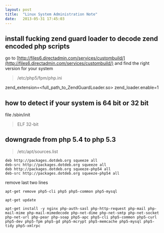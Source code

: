 ```yaml
---
layout: post
title:  "Linux System Administration Note"
date:   2013-05-31 17:45:03
---
```


## install fucking zend guard loader to decode zend encoded php scripts

go to [http://files6.directadmin.com/services/custombuild/](http://files6.directadmin.com/services/custombuild/) and find the right version for your system

> /etc/php5/fpm/php.ini

  zend_extension=<full_path_to_ZendGuardLoader.so>
	zend_loader.enable=1

## how to detect if your system is 64 bit or 32 bit

file /sbin/init

>ELF 32-bit

## downgrade from php 5.4 to php 5.3

> /etc/apt/sources.list

	deb http://packages.dotdeb.org squeeze all
	deb-src http://packages.dotdeb.org squeeze all
	deb http://packages.dotdeb.org squeeze-php54 all
	deb-src http://packages.dotdeb.org squeeze-php54 all

remove last two lines

	apt-get remove php5-cli php5 php5-common php5-mysql

	apt-get update

	apt-get install -y nginx php-auth-sasl php-http-request php-mail php-mail-mime php-mail-mimedecode php-net-dime php-net-smtp php-net-socket php-net-url php-pear php-soap php5-apc php5-cli php5-common php5-curl php5-dev php5-fpm php5-gd php5-mcrypt php5-memcache php5-mysql php5-tidy php5-xmlrpc
